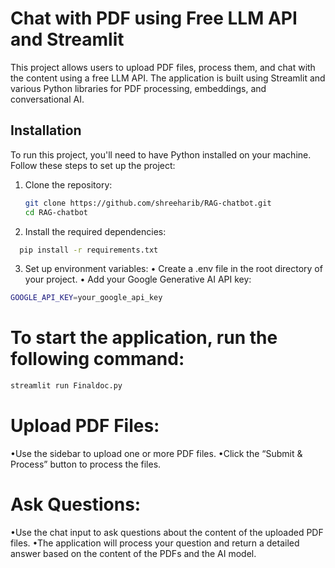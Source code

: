 # Chat with PDF using Free LLM API and Streamlit

This project allows users to upload PDF files, process them, and chat with the content using a free LLM API. The application is built using Streamlit and various Python libraries for PDF processing, embeddings, and conversational AI.


## Installation

To run this project, you'll need to have Python installed on your machine. Follow these steps to set up the project:

1. Clone the repository:
   ```bash
   git clone https://github.com/shreeharib/RAG-chatbot.git
   cd RAG-chatbot
   ```
  
2.	Install the required dependencies:
 ```bash
   pip install -r requirements.txt
   ```
3.	Set up environment variables:
	•	Create a .env file in the root directory of your project.
	•	Add your Google Generative AI API key:

   ```bash
 GOOGLE_API_KEY=your_google_api_key
   ```
# To start the application, run the following command:

   ```bash
streamlit run Finaldoc.py
   ```

# Upload PDF Files:
•Use the sidebar to upload one or more PDF files.
•Click the “Submit & Process” button to process the files.

# Ask Questions:
•Use the chat input to ask questions about the content of the uploaded PDF files.
•The application will process your question and return a detailed answer based on the content of the PDFs and the AI model.

